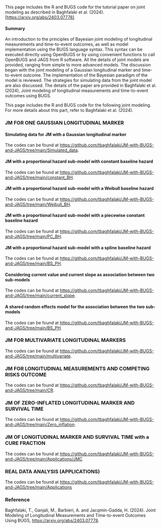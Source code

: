 This page includes the R and BUGS code for the tutorial paper on joint modeling as described in Baghfalaki et al. (2024). [https://arxiv.org/abs/2403.07778]

#### Summary
An introduction to the principles of Bayesian joint modeling of longitudinal measurements and time-to-event outcomes, as well as model implementation using the BUGS language syntax. This syntax can be executed directly using OpenBUGS or by using convenient functions to call OpenBUGS and JAGS from R software. All the details of joint models are provided, ranging from simple to more advanced models. The discussion began with the joint modeling of a Gaussian longitudinal marker and time-to-event outcome. The implementation of the Bayesian paradigm of the model is reviewed. The strategies for simulating data from the joint model are also discussed. The details of the paper are provided in Baghfalaki et al. (2024), Joint modeling of longitudinal measurements and time-to-event outcomes using BUGS. 

This page includes the R and BUGS code for the following joint modeling. For more details about this part, refer to Baghfalaki et al. (2024).
### JM FOR ONE GAUSSIAN LONGITUDINAL MARKER
#### Simulating data for JM with a Gaussian longitudinal marker 
 The codes can be found at https://github.com/tbaghfalaki/JM-with-BUGS-and-JAGS/tree/main/Simulated_data.

#### JM with a proportional hazard sub-model with constant baseline hazard
 The codes can be found at https://github.com/tbaghfalaki/JM-with-BUGS-and-JAGS/tree/main/constant_BH.

#### JM with a proportional hazard sub-model with a Weibull baseline hazard
 The codes can be found at https://github.com/tbaghfalaki/JM-with-BUGS-and-JAGS/tree/main/Weibull_BH.

#### JM with a proportional hazard sub-model with a piecewise constant baseline hazard
 The codes can be found at https://github.com/tbaghfalaki/JM-with-BUGS-and-JAGS/tree/main/PC_BH.

#### JM with a proportional hazard sub-model with a spline baseline hazard
 The codes can be found at https://github.com/tbaghfalaki/JM-with-BUGS-and-JAGS/tree/main/BS_PH.

#### Considering current value and current slope as association between two sub-models
 The codes can be found at https://github.com/tbaghfalaki/JM-with-BUGS-and-JAGS/tree/main/current_slope.

#### A shared random effects model for the association between the two sub-models
 The codes can be found at https://github.com/tbaghfalaki/JM-with-BUGS-and-JAGS/tree/main/BS_PH.

### JM FOR MULTIVARIATE LONGITUDINAL MARKERS
 The codes can be found at https://github.com/tbaghfalaki/JM-with-BUGS-and-JAGS/tree/main/multivariate.

### JM FOR LONGITUDINAL MEASUREMENTS AND COMPETING RISKS OUTCOME
 The codes can be found at https://github.com/tbaghfalaki/JM-with-BUGS-and-JAGS/tree/main/CR.

### JM OF ZERO-INFLATED LONGITUDINAL MARKER AND SURVIVAL TIME
 The codes can be found at https://github.com/tbaghfalaki/JM-with-BUGS-and-JAGS/tree/main/Zero_inflation.


### JM OF LONGITUDINAL MARKER AND SURVIVAL TIME with a CURE FRACTION 
 The codes can be found at https://github.com/tbaghfalaki/JM-with-BUGS-and-JAGS/tree/main/Applications/JMC

### REAL DATA ANALYSIS (APPLICATIONS)
 The codes can be found at https://github.com/tbaghfalaki/JM-with-BUGS-and-JAGS/tree/main/Applications


### Reference
Baghfalaki, T., Ganjali, M., Barbieri, A. and Jacqmin-Gadda, H. (2024). Joint Modeling of Longitudinal Measurements and Time-to-event Outcomes Using BUGS, https://arxiv.org/abs/2403.07778.


